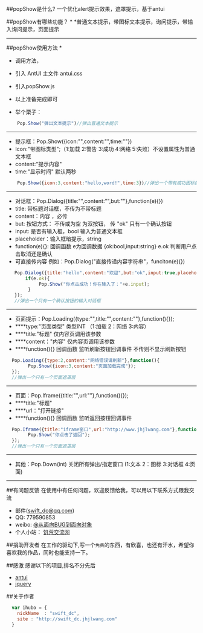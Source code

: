##popShow是什么?
一个优化alert提示效果，遮罩提示，基于antui

##popShow有哪些功能？
*
*普通文本提示，带图标文本提示，询问提示，带输入询问提示，页面提示
***************************


##popShow使用方法
 * 
 * 调用方法，
 * 引入 AntUI 主文件 antui.css
 * 引入popShow.js
 * 以上准备完成即可
 
 * 举个栗子：
```javascript
    Pop.Show("弹出文本提示")//弹出普通文本提示
```    	
 * *********************************************************************
 * 提示框：Pop.Show({icon:"",content:"",time:""})
 * Icon:"带图标类型";（1:加载  2:警告  3:成功  4:网络  5:失败）不设置属性为普通文本框
 * content:"提示内容" 
 * time:"显示时间"  默认两秒
```javascript
    Pop.Show({icon:3,content:"hello,word!",time:3})//弹出一个带有成功图标的提示框 3秒
```  
 * *******************************************************************
 * 对话框：Pop.Dialog({title:"",content:"",but:""},function(e){})
 * title: 带标题对话框，不传为不带标题
 * content：内容 ，必传
 * but: 按钮方式： 不传或为空 为双按钮， 传 "ok" 只有一个确认按钮
 * input: 是否有输入框，bool 输入为普通文本框
 * placeholder：输入框暗提示，string
 * function(e){}: 回调函数 e为回调数据 {ok:bool,input:string} e.ok 判断用户点击取消还是确认
 * 可直接传内容 例如：Pop.Dialog("直接传递内容字符串"，funciton(e){})
```javascript
   Pop.Dialog({title:"hello",content:"欢迎",but:"ok",input:true,placeholder:"这里是暗提示"},function(e){
	   if(e.ok){
			Pop.Show("你点击成功！你在输入了："+e.input);
		}
   });
   //弹出一个只有一个确认按钮的输入对话框
``` 
 * ********************************************************************
 * 页面提示：Pop.Loading({type:"",title:"",content:""},function(){});
 * ****type:"页面类型" 类型INT （1:加载 2：网络 3:内容）
 * ****title:"标题" 仅内容页调用该参数
 * ****content："内容" 仅内容页调用该参数
 * ****function(){}  回调函数 监听刷新按钮回调事件 不传则不显示刷新按钮
```javascript
  Pop.Loading({type:2,content:"网络错误请刷新"},function(){
		Pop.Show({icon:3,content:"页面加载完成"});
  });
  //弹出一个只有一个页面遮罩层
``` 
 * ********************************************************************
 * 页面：Pop.Iframe({title:"",url:""},function(){});
 * ****title:"标题" 
 * ****url："打开链接" 
 * ****function(){}  回调函数 监听返回按钮回调事件
```javascript
  Pop.Iframe({title:"iframe窗口",url:"http://www.jhjlwang.com"},function(){
		Pop.Show("你点击了返回");
  });
  //弹出一个只有一个页面遮罩层
``` 
 * *********************************************************************
 * 其他：Pop.Down(int) 关闭所有弹出/指定窗口 (1:文本 2：图标  3:对话框 4:页面)
 
************************************************************************

##有问题反馈
在使用中有任何问题，欢迎反馈给我，可以用以下联系方式跟我交流

* 邮件(swift_dc@qq.com)
* QQ: 779590853
* weibo: [@从面向BUG到面向对象](http://weibo.com/p/1005051929504707)
* 个人小站： [饥荒交流网](http://www.jhjlwang.com)

##捐助开发者
在工作的驱动下,写一个`免费`的东西，有欣喜，也还有汗水，希望你喜欢我的作品，同时也能支持一下。


##感激
感谢以下的项目,排名不分先后

* [antui](http://mouapp.com/)
* [jquery](http://jquery.com)

##关于作者

```javascript
  var ihubo = {
    nickName  : "swift_dc",
    site : "http://swift_dc.jhjlwang.com"
  }
```